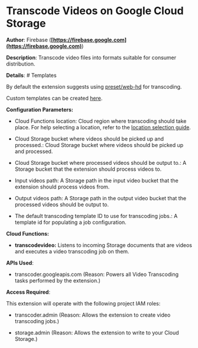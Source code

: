 # Transcode Videos on Google Cloud Storage

**Author**: Firebase (**[https://firebase.google.com](https://firebase.google.com)**)

**Description**: Transcode video files into formats suitable for consumer distribution.

**Details**: # Templates

By default the extension suggests using [preset/web-hd](https://cloud.google.com/transcoder/docs/concepts/overview#job_template) for transcoding.

Custom templates can be created [here](https://cloud.google.com/transcoder/docs/how-to/job-templates).

**Configuration Parameters:**

- Cloud Functions location: Cloud region where transcoding should take place. For help selecting a location, refer to the [location selection guide](https://firebase.google.com/docs/functions/locations).

- Cloud Storage bucket where videos should be picked up and processed.: Cloud Storage bucket where videos should be picked up and processed.

- Cloud Storage bucket where processed videos should be output to.: A Storage bucket that the extension should process videos to.

- Input videos path: A Storage path in the input video bucket that the extension should process videos from.

- Output videos path: A Storage path in the output video bucket that the processed videos should be output to.

- The default transcoding template ID to use for transcoding jobs.: A template id for populating a job configuration.

**Cloud Functions:**

- **transcodevideo:** Listens to incoming Storage documents that are videos and executes a video transcoding job on them.

**APIs Used**:

- transcoder.googleapis.com (Reason: Powers all Video Transcoding tasks performed by the extension.)

**Access Required**:

This extension will operate with the following project IAM roles:

- transcoder.admin (Reason: Allows the extension to create video transcoding jobs.)

- storage.admin (Reason: Allows the extension to write to your Cloud Storage.)
